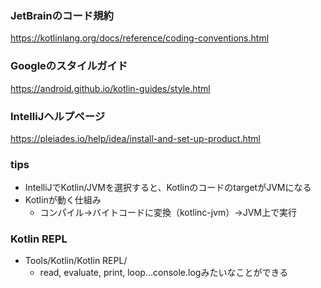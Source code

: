 ### JetBrainのコード規約
https://kotlinlang.org/docs/reference/coding-conventions.html

### Googleのスタイルガイド
https://android.github.io/kotlin-guides/style.html

### IntelliJヘルプページ
https://pleiades.io/help/idea/install-and-set-up-product.html

### tips
- IntelliJでKotlin/JVMを選択すると、KotlinのコードのtargetがJVMになる
- Kotlinが動く仕組み
    - コンパイル→バイトコードに変換（kotlinc-jvm）→JVM上で実行

### Kotlin REPL
- Tools/Kotlin/Kotlin REPL/
    - read, evaluate, print, loop...console.logみたいなことができる
    